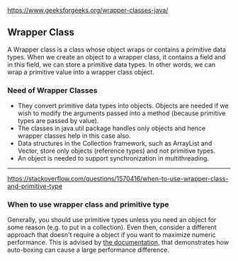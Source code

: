 https://www.geeksforgeeks.org/wrapper-classes-java/

## Wrapper Class

A Wrapper class is a class whose object wraps or contains a primitive data types. When we create an object to a wrapper class, it contains a field and in this field, we can store a primitive data types. In other words, we can wrap a primitive value into a wrapper class object.


### Need of Wrapper Classes

- They convert primitive data types into objects. Objects are needed if we wish to modify the arguments passed into a method (because primitive types are passed by value).
- The classes in java.util package handles only objects and hence wrapper classes help in this case also.
- Data structures in the Collection framework, such as ArrayList and Vector, store only objects (reference types) and not primitive types.
- An object is needed to support synchronization in multithreading.


---
https://stackoverflow.com/questions/1570416/when-to-use-wrapper-class-and-primitive-type
### When to use wrapper class and primitive type

Generally, you should use primitive types unless you need an object for some reason (e.g. to put in a collection). Even then, consider a different approach that doesn't require a object if you want to maximize numeric performance. This is advised by [the documentation](https://docs.oracle.com/javase/1.5.0/docs/guide/language/autoboxing.html), that demonstrates how auto-boxing can cause a large performance difference.


